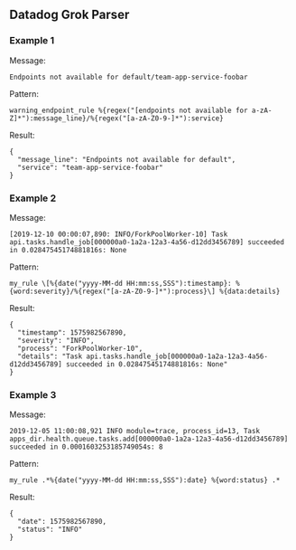 ## Datadog Grok Parser

### Example 1

Message:

```
Endpoints not available for default/team-app-service-foobar
```

Pattern:

```
warning_endpoint_rule %{regex("[endpoints not available for a-zA-Z]*"):message_line}/%{regex("[a-zA-Z0-9-]*"):service}
```

Result:

```
{
  "message_line": "Endpoints not available for default",
  "service": "team-app-service-foobar"
}
```

### Example 2

Message:

```
[2019-12-10 00:00:07,890: INFO/ForkPoolWorker-10] Task api.tasks.handle_job[000000a0-1a2a-12a3-4a56-d12dd3456789] succeeded in 0.02847545174881816s: None
```

Pattern:

```
my_rule \[%{date("yyyy-MM-dd HH:mm:ss,SSS"):timestamp}: %{word:severity}/%{regex("[a-zA-Z0-9-]*"):process}\] %{data:details}
```

Result:

```
{
  "timestamp": 1575982567890,
  "severity": "INFO",
  "process": "ForkPoolWorker-10",
  "details": "Task api.tasks.handle_job[000000a0-1a2a-12a3-4a56-d12dd3456789] succeeded in 0.02847545174881816s: None"
}
```

### Example 3

Message:

```
2019-12-05 11:00:08,921 INFO module=trace, process_id=13, Task apps_dir.health.queue.tasks.add[000000a0-1a2a-12a3-4a56-d12dd3456789] succeeded in 0.0001603253185749054s: 8
```

Pattern:

```
my_rule .*%{date("yyyy-MM-dd HH:mm:ss,SSS"):date} %{word:status} .*
```

Result:

```
{
  "date": 1575982567890,
  "status": "INFO"
}
```
